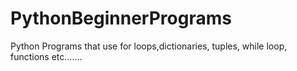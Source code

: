 # PythonBeginnerPrograms
Python Programs that use for loops,dictionaries, tuples, while loop, functions etc.......
